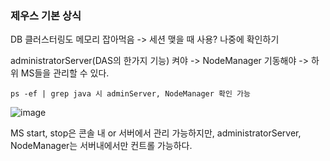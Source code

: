 ### 제우스 기본 상식

DB 클러스터링도 메모리 잡아먹음 -> 세션 맺을 때 사용? 나중에 확인하기

administratorServer(DAS의 한가지 기능) 켜야 -> NodeManager 기동해야 -> 하위 MS들을 관리할 수 있다.

```
ps -ef | grep java 시 adminServer, NodeManager 확인 가능
```

![image](https://user-images.githubusercontent.com/38831314/143993770-c9ea185b-bd6f-446c-b166-69732afaa5e2.png)


MS start, stop은 콘솔 내 or 서버에서 관리 가능하지만, administratorServer, NodeManager는 서버내에서만 컨트롤 가능하다.


